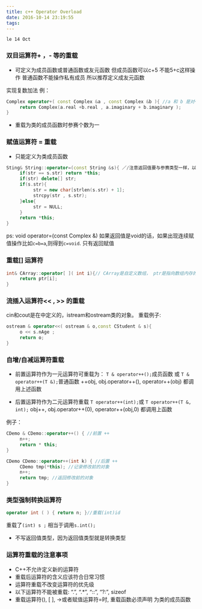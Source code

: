 ```yaml
---
title: c++ Operator Overload
date: 2016-10-14 23:19:55
tags:
---
```

`le 14 Oct`

### 双目运算符+ ，- 等的重载
- 可定义为成员函数或普通函数或友元函数
但成员函数可以c+5 不能5+c这样操作
普通函数不能操作私有成员
所以推荐定义成友元函数

实现复数加法 例：
```c++
Complex operator+( const Complex &a , const Complex &b ){ //a 和 b 是对+号两边操作数的常引用
     return Complex(a.real +b.real , a.imaginary + b.imaginary );
}
```
- 重载为类的成员函数时参赛个数为一

### 赋值运算符 = 重载
- 只能定义为类成员函数
```c++
Sting& String::operator=(const String &s){ ／/注意返回值要与参赛类型一样，以便在连等于时也可以使用
     if(str == s.str) return *this;
     if(str) delete[] str;
     if(s.str){
          str = new char[strlen(s.str) + 1];
          strcpy(str , s.str);
     }else{
          str = NULL;
     }
     return *this;
}
```
ps: void operator=(const Complex &)
如果返回值是void的话，如果出现连续赋值操作比如`c=b=a`,则得到`c=void`.
只有返回赋值

<!---more-->
### 重载[] 运算符
```c++
int& CArray::operator[ ]( int i){// CArray是自定义数组， ptr是指向数组内存的int* 指针， 返回int& 所以可以更改数组内容。
     return ptr[i];
}
```
### 流插入运算符<< , >> 的重载
cin和cout是在<iostream>中定义的，istream和ostream类的对象。
重载例子:
```c++
ostream & operator<<( ostream & o,const CStudent & s){
     o << s.nAge ;
     return o;
}
```

### 自增/自减运算符重载

- 前置运算符作为一元运算符可重载为：
`T & operator++();`成员函数
或
`T & operator++(T &);`普通函数
++obj, obj.operator++(), operator++(obj) 都调用上述函数

- 后置运算符作为二元运算符重载
`T operator++(int);`或
`T operator++(T &, int);`
obj++, obj.operator++(0), operator++(obj,0) 都调用上函数

例子：
```c++
CDemo & CDemo::operator++() { //前置 ++
     n++;
     return * this;
}

CDemo CDemo::operator++(int k) { //后置 ++
     CDemo tmp(*this); //记录修改前的对象
     n++;
     return tmp; //返回修改前的对象
}
```

### 类型强制转换运算符

```c++
operator int ( ) { return n; }//重载(int)id
```
重载了`(int) s ;` 相当于调用`s.int();`
- 不写返回值类型，因为返回值类型就是转换类型

### 运算符重载的注意事项

- C++不允许定义新的运算符
- 重载后运算符的含义应该符合日常习惯
- 运算符重载不改变运算符的优先级
- 以下运算符不能被重载: “.”, “.*”, “::”, “?:”, sizeof
- 重载运算符(), [ ], ->或者赋值运算符=时, 重载函数必须声明 为类的成员函数